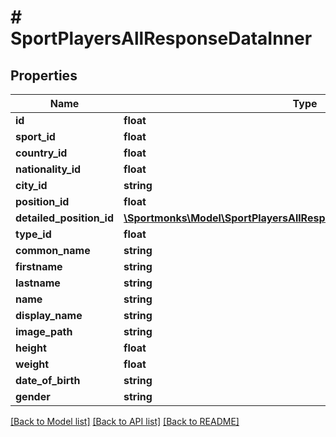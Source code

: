 # # SportPlayersAllResponseDataInner

## Properties

Name | Type | Description | Notes
------------ | ------------- | ------------- | -------------
**id** | **float** |  | [optional]
**sport_id** | **float** |  | [optional]
**country_id** | **float** |  | [optional]
**nationality_id** | **float** |  | [optional]
**city_id** | **string** |  | [optional]
**position_id** | **float** |  | [optional]
**detailed_position_id** | [**\Sportmonks\Model\SportPlayersAllResponseDataInnerDetailedPositionId**](SportPlayersAllResponseDataInnerDetailedPositionId.md) |  | [optional]
**type_id** | **float** |  | [optional]
**common_name** | **string** |  | [optional]
**firstname** | **string** |  | [optional]
**lastname** | **string** |  | [optional]
**name** | **string** |  | [optional]
**display_name** | **string** |  | [optional]
**image_path** | **string** |  | [optional]
**height** | **float** |  | [optional]
**weight** | **float** |  | [optional]
**date_of_birth** | **string** |  | [optional]
**gender** | **string** |  | [optional]

[[Back to Model list]](../../README.md#models) [[Back to API list]](../../README.md#endpoints) [[Back to README]](../../README.md)

